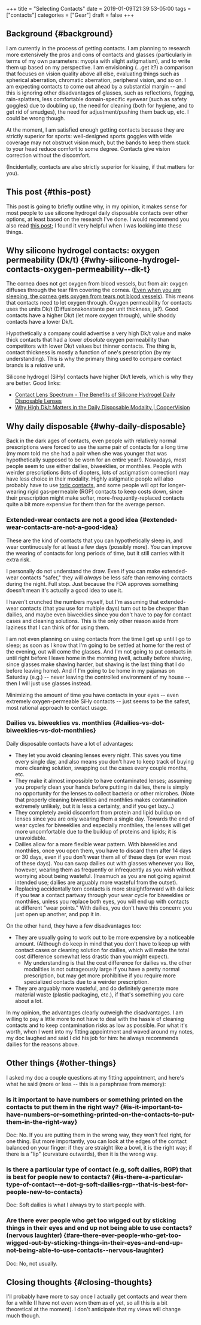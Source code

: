 +++
title = "Selecting Contacts"
date = 2019-01-09T21:39:53-05:00
tags = ["contacts"]
categories = ["Gear"]
draft = false
+++

## Background {#background}

I am currently in the process of getting contacts. I am planning to research more extensively the pros and cons of contacts and glasses (particularly in terms of my own parameters: myopia with slight astigmatism), and to write them up based on my perspective. I am envisioning (...get it?) a comparison that focuses on vision quality above all else, evaluating things such as spherical aberration, chromatic aberration, peripheral vision, and so on. I am expecting contacts to come out ahead by a substantial margin -- and this is ignoring other disadvantages of glasses, such as reflections, fogging, rain-splatters, less comfortable domain-specific eyewear (such as safety goggles) due to doubling up, the need for cleaning (both for hygiene, and to get rid of smudges), the need for adjustment/pushing them back up, etc. I could be wrong though.

At the moment, I am satisfied enough getting contacts because they are strictly superior for sports: well-designed sports goggles with wide coverage may not obstruct vision much, but the bands to keep them stuck to your head reduce comfort to some degree. Contacts give vision correction without the discomfort.

(Incidentally, contacts are also strictly superior for kissing, if that matters for you).


## This post {#this-post}

This post is going to briefly outline why, in my opinion, it makes sense for most people to use silicone hydrogel daily disposable contacts over other options, at least based on the research I've done. I would recommend you also read [this post](https://debarghyadas.com/writes/a-laymans-guide-to-buying-contact-lenses/); I found it very helpful when I was looking into these things.


## Why silicone hydrogel contacts: oxygen permeability (Dk/t) {#why-silicone-hydrogel-contacts-oxygen-permeability--dk-t}

The cornea does not get oxygen from blood vessels, but from air: oxygen diffuses through the tear film covering the cornea. ([Even when you are sleeping, the cornea gets oxygen from tears not blood vessels](https://biology.stackexchange.com/questions/24671/how-does-the-cornea-breathe-during-sleep)). This means that contacts need to let oxygen through. Oxygen permeability for contacts uses the units Dk/t (Diffusionskonstante per unit thickness, ja?). Good contacts have a higher Dk/t (let more oxygen through), while shoddy contacts have a lower Dk/t.

Hypothetically a company could advertise a very high Dk/t value and make thick contacts that had a lower _absolute_ oxygen permeability than competitors with lower Dk/t values but thinner contacts. The thing is, contact thickness is mostly a function of one's prescription (by my understanding). This is why the primary thing used to compare contact brands is a _relative_ unit.

Silicone hydrogel (SiHy) contacts have higher Dk/t levels, which is why they are better. Good links:

-   [Contact Lens Spectrum - The Benefits of Silicone Hydrogel Daily Disposable Lenses](https://www.clspectrum.com/issues/2015/december-2015/the-benefits-of-silicone-hydrogel-daily-disposable)
-   [Why High Dk/t Matters in the Daily Disposable Modality | CooperVision](https://coopervision.com/practitioner/blog/why-high-dkt-matters-daily-disposable-modality)


## Why daily disposable {#why-daily-disposable}

Back in the dark ages of contacts, even people with relatively normal prescriptions were forced to use the same pair of contacts for a long time (my mom told me she had a pair when she was younger that was hypothetically supposed to be worn for an entire year!). Nowadays, most people seem to use either dailies, biweeklies, or monthlies. People with weirder prescriptions (lots of diopters, lots of astigmatism correction) may have less choice in their modality. Highly astigmatic people will also probably have to use [toric contacts](https://coopervision.com/about-contacts/toric-contact-lenses), and some people will opt for longer-wearing rigid gas-permeable (RGP) contacts to keep costs down, since their prescription might make softer, more-frequently-replaced contacts quite a bit more expensive for them than for the average person.


### Extended-wear contacts are not a good idea {#extended-wear-contacts-are-not-a-good-idea}

These are the kind of contacts that you can hypothetically sleep in, and wear continuously for at least a few days (possibly more). You can improve the wearing of contacts for long periods of time, but it still carries with it extra risk.

I personally do not understand the draw. Even if you can make extended-wear contacts "safer," they will _always_ be less safe than removing contacts during the night. Full stop. Just because the FDA approves something doesn't mean it's actually a good idea to use it.

I haven't crunched the numbers myself, but I'm assuming that extended-wear contacts (that you use for multiple days) turn out to be cheaper than dailies, and maybe even biweeklies since you don't have to pay for contact cases and cleaning solutions. This is the only other reason aside from laziness that I can think of for using them.

I am not even planning on using contacts from the time I get up until I go to sleep; as soon as I know that I'm going to be settled at home for the rest of the evening, out will come the glasses. And I'm not going to put contacts in until right before I leave home in the morning (well, actually before shaving, since glasses make shaving harder, but shaving is the last thing that I do before leaving home). And if I'm going to be home in my pajamas on Saturday (e.g.) -- never leaving the controlled environment of my house -- then I will just use glasses instead.

Minimizing the amount of time you have contacts in your eyes -- even extremely oxygen-permeable SiHy contacts -- just seems to be the safest, most rational approach to contact usage.


### Dailies vs. biweeklies vs. monthlies {#dailies-vs-dot-biweeklies-vs-dot-monthlies}

Daily disposable contacts have a lot of advantages:

-   They let you avoid cleaning lenses every night. This saves you time every single day, and also means you don't have to keep track of buying more cleaning solution, swapping out the cases every couple months, etc.
-   They make it almost impossible to have contaminated lenses; assuming you properly clean your hands before putting in dailies, there is simply no opportunity for the lenses to collect bacteria or other microbes. (Note that properly cleaning biweeklies and monthlies makes contamination extremely unlikely, but it is less a certainty, and if you get lazy...)
-   They completely avoid discomfort from protein and lipid buildup on lenses since you are only wearing them a single day. Towards the end of wear cycles for biweeklies and especially monthlies, the lenses will get more uncomfortable due to the buildup of proteins and lipids; it is unavoidable.
-   Dailies allow for a more flexible wear pattern. With biweeklies and monthlies, once you open them, you have to discard them after 14 days or 30 days, even if you don't wear them all of these days (or even most of these days). You can swap dailies out with glasses whenever you like, however, wearing them as frequently or infrequently as you wish without worrying about being wasteful. (Inasmuch as you are not going against intended use; dailies are arguably more wasteful from the outset).
-   Replacing accidentally torn contacts is more straightforward with dailies: if you tear a contact partway through your wear cycle for biweeklies or monthlies, unless you replace both eyes, you will end up with contacts at different "wear points." With dailies, you don't have this concern: you just open up another, and pop it in.

On the other hand, they have a few disadvantages too:

-   They are usually going to work out to be more expensive by a noticeable amount. (Although do keep in mind that you don't have to keep up with contact cases or cleaning solution for dailies, which will make the total cost difference somewhat less drastic than you might expect).
    -   My understanding is that the cost difference for dailies vs. the other modalities is not outrageously large if you have a pretty normal prescription, but may get more prohibitive if you require more specialized contacts due to a weirder prescription.
-   They are arguably more wasteful, and do definitely generate more material waste (plastic packaging, etc.), if that's something you care about a lot.

In my opinion, the advantages clearly outweigh the disadvantages. I am willing to pay a little more to not have to deal with the hassle of cleaning contacts and to keep contamination risks as low as possible. For what it's worth, when I went into my fitting appointment and waved around my notes, my doc laughed and said I did his job for him: he always recommends dailies for the reasons above.


## Other things {#other-things}

I asked my doc a couple questions at my fitting appointment, and here's what he said (more or less -- this is a paraphrase from memory):


### Is it important to have numbers or something printed on the contacts to put them in the right way? {#is-it-important-to-have-numbers-or-something-printed-on-the-contacts-to-put-them-in-the-right-way}

Doc: No. If you are putting them in the wrong way, they won't feel right, for one thing. But more importantly, you can look at the edges of the contact balanced on your finger: if they are straight like a bowl, it is the right way; if there is a "lip" (curvature outwards), then it is the wrong way.


### Is there a particular type of contact (e.g, soft dailies, RGP) that is best for people new to contacts? {#is-there-a-particular-type-of-contact--e-dot-g-soft-dailies-rgp--that-is-best-for-people-new-to-contacts}

Doc: Soft dailies is what I always try to start people with.


### Are there ever people who get too wigged out by sticking things in their eyes and end up not being able to use contacts? (nervous laughter) {#are-there-ever-people-who-get-too-wigged-out-by-sticking-things-in-their-eyes-and-end-up-not-being-able-to-use-contacts--nervous-laughter}

Doc: No, not usually.


## Closing thoughts {#closing-thoughts}

I'll probably have more to say once I actually get contacts and wear them for a while (I have not even worn them as of yet, so all this is a bit theoretical at the moment). I don't anticipate that my views will change much though.
